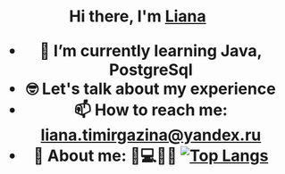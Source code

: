 <h1 align="center">Hi there, I'm <a href="https://t.me/mymomsaysimcool/" target="_blank">Liana</a>

- 🌱 I’m currently learning Java, PostgreSql
- 🤓 Let's talk about my experience
- 📫 How to reach me: liana.timirgazina@yandex.ru
- 👩 About me: 💃💻🏀🎲
[![Top Langs](https://github-readme-stats.vercel.app/api/top-langs/?username=Lianatim&layout=compact)](https://github.com/Lianatim/github-readme-stats)

<!--
**Lianatim/Lianatim** is a ✨ _special_ ✨ repository because its `README.md` (this file) appears on your GitHub profile.

Here are some ideas to get you started:


-->
